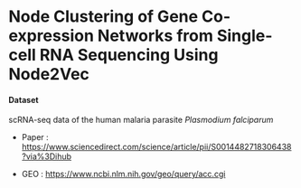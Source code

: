 # Node Clustering of Gene Co-expression Networks from Single-cell RNA Sequencing Using Node2Vec


#### Dataset

scRNA-seq data of the human malaria parasite _Plasmodium falciparum_

- Paper : https://www.sciencedirect.com/science/article/pii/S0014482718306438?via%3Dihub

- GEO : https://www.ncbi.nlm.nih.gov/geo/query/acc.cgi
